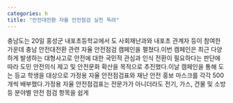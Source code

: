 ```yaml
---
categories: h
title: "안전대전환 자율 안전점검 실천 독려"
---
```

충남도는 20일 홍성군 내포초등학교에서 도 사회재난과와 내포초 관계자 등이 참여한 가운데 충남 안전대전환 관련 자율 안전점검 캠페인을 펼쳤다.이번 캠페인은 최근 다양하게 발생하는 대형사고로 안전에 대한 국민적 관심과 인식 전환이 필요하다는 판단에 따라 도민 안전의식 제고 및 안전문화 확산을 목적으로 추진했다.이날 캠페인을 통해 도는 등교 학생을 대상으로 가정용 자율 안전점검표와 재난 안전 홍보 마스크를 각각 500개씩 배부했다.가정용 자율 안전점검표는 전문가가 아니더라도 전기, 가스, 건물 및 소방 등 분야별 안전 점검 항목을 쉽게